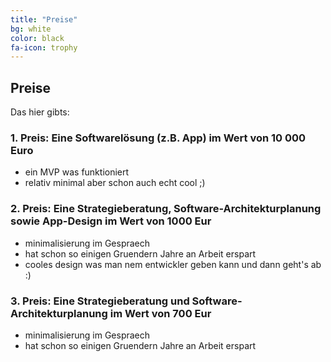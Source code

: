 ```yaml
---
title: "Preise"
bg: white
color: black
fa-icon: trophy
---
```


## Preise

Das hier gibts:

### 1. Preis: Eine Softwarelösung (z.B. App) im Wert von 10 000 Euro

- ein MVP was funktioniert
- relativ minimal aber schon auch echt cool ;)

### 2. Preis: Eine Strategieberatung, Software-Architekturplanung sowie App-Design im Wert von 1000 Eur

- minimalisierung im Gespraech
- hat schon so einigen Gruendern Jahre an Arbeit erspart
- cooles design was man nem entwickler geben kann und dann geht's ab :)

### 3. Preis: Eine Strategieberatung und Software-Architekturplanung im Wert von 700 Eur

- minimalisierung im Gespraech
- hat schon so einigen Gruendern Jahre an Arbeit erspart
